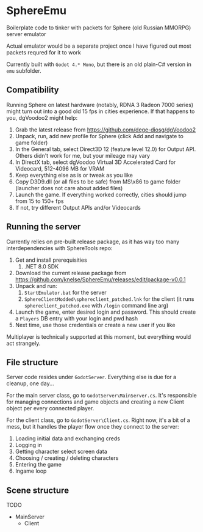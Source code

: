 # SphereEmu
Boilerplate code to tinker with packets for Sphere (old Russian MMORPG) server emulator

Actual emulator would be a separate project once I have figured out most packets requred for it to work

Currently built with `Godot 4.* Mono`, but there is an old plain-C# version in `emu` subfolder.

## Compatibility
Running Sphere on latest hardware (notably, RDNA 3 Radeon 7000 series) might turn out into a good old 15 fps in cities experience.
If that happens to you, dgVoodoo2 might help:
1. Grab the latest release from https://github.com/dege-diosg/dgVoodoo2
2. Unpack, run, add new profile for Sphere (click Add and navigate to game folder)
3. In the General tab, select Direct3D 12 (feature level 12.0) for Output API. Others didn't work for me, but your mileage may vary
4. In DirectX tab, select dgVoodoo Virtual 3D Accelerated Card for Videocard, 512-4096 MB for VRAM
5. Keep everything else as is or tweak as you like
6. Copy D3D9.dll (or all files to be safe) from MS\x86 to game folder (launcher does not care about added files)
7. Launch the game. If everything worked correctly, cities should jump from 15 to 150+ fps
8. If not, try different Output APIs and/or Videocards

## Running the server
Currently relies on pre-built release package, as it has way too many interdependencies with SphereTools repo:
1. Get and install prerequisities
   1. .NET 8.0 SDK
2. Download the current release package from https://github.com/knelse/SphereEmu/releases/edit/package-v0.0.1
3. Unpack and run:
   1. `StartEmulator.bat` for the server
   2. `SphereClientModded\sphereclient_patched.lnk` for the client (it runs `sphereclient_patched.exe` with `/login` command line arg)
4. Launch the game, enter desired login and password. This should create a `Players` DB entry with your login and pwd hash
5. Next time, use those credentials or create a new user if you like

Multiplayer is technically supported at this moment, but everything would act strangely.

## File structure
Server code resides under `GodotServer`. Everything else is due for a cleanup, one day...

For the main server class, go to `GodotServer\MainServer.cs`. It's responsible for managing connections and game objects and creating a new Client object per every connected player.

For the client class, go to `GodotServer\Client.cs`. Right now, it's a bit of a mess, but it handles the player flow once they connect to the server:
1. Loading initial data and exchanging creds
2. Logging in
3. Getting character select screen data
4. Choosing / creating / deleting characters
5. Entering the game
6. Ingame loop

## Scene structure

TODO
- MainServer
  - Client
